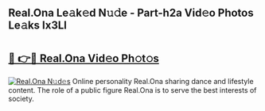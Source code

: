 ## Real.Ona Le𝚊k𝚎d N𝚞𝚍e - Part-h2a Vid𝚎o Photos Le𝚊ks Ix3Ll

# <h2><a href="http://fbdg5w3.evod.top/?m=Real.Ona">🔗 👉🔴 Real.Ona Vid𝚎o Ph𝚘t𝚘s</a></h2>

[![Real.Ona N𝚞d𝚎s](https://i.imgur.com/8V9OHl7.gif)](http://fbdg5w3.evod.top/?m=Real.Ona)
Online personality Real.Ona sharing dance and lifestyle content. The role of a public figure Real.Ona is to serve the best interests of society. 
